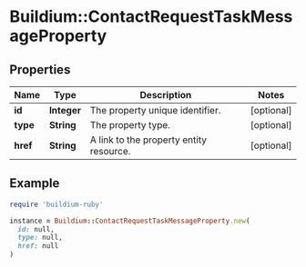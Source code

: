 # Buildium::ContactRequestTaskMessageProperty

## Properties

| Name | Type | Description | Notes |
| ---- | ---- | ----------- | ----- |
| **id** | **Integer** | The property unique identifier. | [optional] |
| **type** | **String** | The property type. | [optional] |
| **href** | **String** | A link to the property entity resource. | [optional] |

## Example

```ruby
require 'buildium-ruby'

instance = Buildium::ContactRequestTaskMessageProperty.new(
  id: null,
  type: null,
  href: null
)
```

